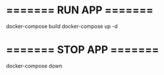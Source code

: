 
# ======= RUN APP ======= 
docker-compose build
docker-compose up -d

# =======  STOP APP ======= 
docker-compose down
